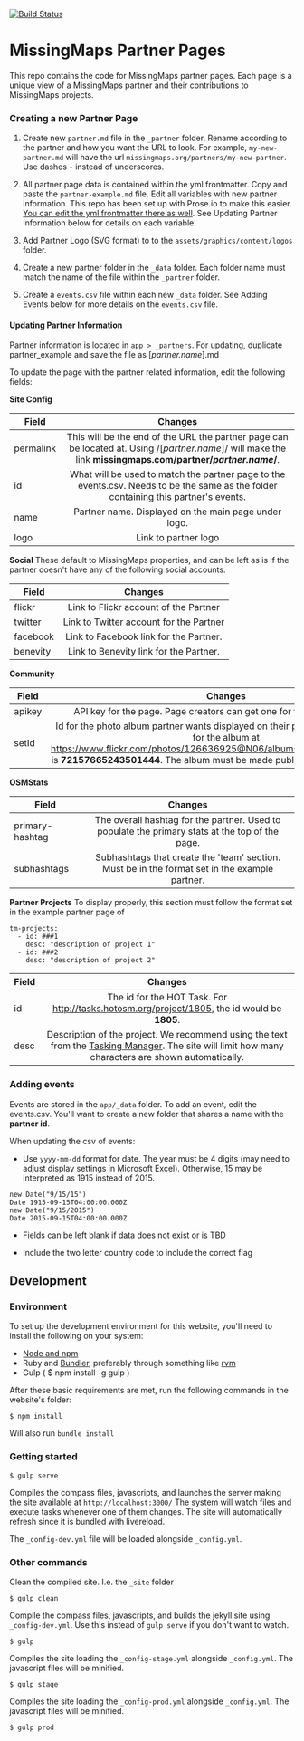 [![Build
Status](https://travis-ci.org/MissingMaps/partners.svg?branch=master)](https://travis-ci.org/MissingMaps/partners)

# MissingMaps Partner Pages

This repo contains the code for MissingMaps partner pages. Each page is a unique view of a MissingMaps partner and their contributions to MissingMaps projects. 
 
### Creating a new Partner Page
 
1. Create new `partner.md` file in the `_partner` folder. Rename according to the partner and how you want the URL to look. For example, `my-new-partner.md` will have the url `missingmaps.org/partners/my-new-partner`. Use dashes `-` instead of underscores. 

2. All partner page data is contained within the yml frontmatter. Copy and paste the `partner-example.md` file. Edit all variables with new partner information. This repo has been set up with Prose.io to make this easier. [You can edit the yml frontmatter there as well](http://prose.io/#MissingMaps/partners/). See Updating Partner Information below for details on each variable.

3. Add Partner Logo (SVG format) to to the `assets/graphics/content/logos` folder.

4. Create a new partner folder in the `_data` folder. Each folder name must match the name of the file within the `_partner` folder.

5. Create a `events.csv` file within each new `_data` folder. See Adding Events below for more details on the `events.csv` file.
 
#### Updating Partner Information
 
Partner information is located in `app > _partners`. For updating, duplicate partner_example and save the file as [_partner.name_].md

To update the page with the partner related information, edit the following fields:

**Site Config**

| Field         | Changes  |
| ------------- |:-------------:|
| permalink      | This will be the end of the URL the partner page can be located at. Using  /[_partner.name_]/ will make the link **missingmaps.com/partner/_partner.name_/**. | 
| id      | What will be used to match the partner page to the events.csv. Needs to be the same as the folder containing this partner's events. | 
| name      | Partner name. Displayed on the main page under logo. | 
| logo      | Link to partner logo      | 

**Social**
These default to MissingMaps properties, and can be left as is if the partner doesn't have any of the following social accounts.

| Field         | Changes  | 
| ------------- |:-------------:|
| flickr | Link to Flickr account of the Partner  |
| twitter | Link to Twitter account for the Partner |
| facebook | Link to Facebook link for the Partner. |
| benevity | Link to Benevity link for the Partner. |

**Community**

| Field         | Changes  |
| ------------- |:-------------:|
| apikey | API key for the page. Page creators can get one for their accounts [here](https://www.flickr.com/services/api/misc.api_keys.html).   |
| setId | Id for the photo album partner wants displayed on their page. For example the id for the album at  https://www.flickr.com/photos/126636925@N06/albums/72157665243501444 is **72157665243501444**. The album must be made public for the api call to work. |

**OSMStats**

| Field         | Changes  | 
| ------------- |:-------------:|
| primary-hashtag | The overall hashtag for the partner. Used to populate the primary stats at the top of the page. |
| subhashtags | Subhashtags that create the 'team' section. Must be in the format set in the example partner.

**Partner Projects**
To display properly, this section must follow the format set in the example partner page of

```
tm-projects:
  - id: ###1
    desc: "description of project 1"
  - id: ###2
    desc: "description of project 2"
```

| Field         | Changes  | 
| ------------- |:-------------:|
| id | The id for the HOT Task. For http://tasks.hotosm.org/project/1805, the id would be **1805**. |
| desc | Description of the project. We recommend using the text from the [Tasking Manager](http://tasks.hotosm.org/). The site will limit how many characters are shown automatically. |

### Adding events
 
Events are stored in the `app/_data` folder. To add an event, edit the events.csv. You'll want to create a new folder that shares a name with the **partner id**.
 
When updating the csv of events:
 
- Use `yyyy-mm-dd` format for date. The year must be 4 digits (may need to adjust display settings in Microsoft Excel). Otherwise, 15 may be interpreted as 1915 instead of 2015.
 
```
new Date("9/15/15")
Date 1915-09-15T04:00:00.000Z
new Date("9/15/2015")
Date 2015-09-15T04:00:00.000Z
```
- Fields can be left blank if data does not exist or is TBD
 
- Include the two letter country code to include the correct flag
 
 
 
## Development
 
### Environment
To set up the development environment for this website, you'll need to install the following on your system:
 
- [Node and npm](http://nodejs.org/)
- Ruby and [Bundler](http://bundler.io/), preferably through something like [rvm](https://rvm.io/)
- Gulp ( $ npm install -g gulp )
 
After these basic requirements are met, run the following commands in the website's folder:
```
$ npm install
```
Will also run `bundle install`
 
### Getting started
 
```
$ gulp serve
```
Compiles the compass files, javascripts, and launches the server making the site available at `http://localhost:3000/`
The system will watch files and execute tasks whenever one of them changes.
The site will automatically refresh since it is bundled with livereload.
 
The `_config-dev.yml` file will be loaded alongside `_config.yml`.
 
### Other commands
Clean the compiled site. I.e. the `_site` folder
```
$ gulp clean
```
 
Compile the compass files, javascripts, and builds the jekyll site using `_config-dev.yml`.
Use this instead of ```gulp serve``` if you don't want to watch.
```
$ gulp
```
 
Compiles the site loading the `_config-stage.yml` alongside `_config.yml`. The javascript files will be minified.
```
$ gulp stage
```
 
Compiles the site loading the `_config-prod.yml` alongside `_config.yml`. The javascript files will be minified.
```
$ gulp prod
```